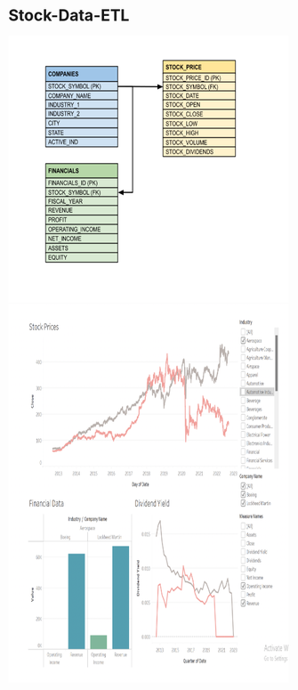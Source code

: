 # Stock-Data-ETL

<img src="Logical_Data_Model.png" width="550" height="480">

<img src="TableauDashboard.png" width="750" height="680">


